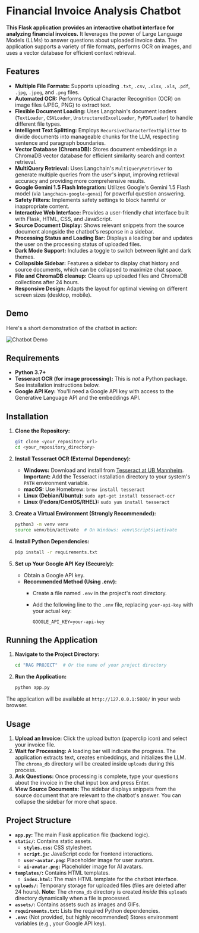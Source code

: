 # Financial Invoice Analysis Chatbot

**This Flask application provides an interactive chatbot interface for analyzing financial invoices.** It leverages the power of Large Language Models (LLMs) to answer questions about uploaded invoice data. The application supports a variety of file formats, performs OCR on images, and uses a vector database for efficient context retrieval.

## Features

*   **Multiple File Formats:** Supports uploading `.txt`, `.csv`, `.xlsx`, `.xls`, `.pdf`, `.jpg`, `.jpeg`, and `.png` files.
*   **Automated OCR:** Performs Optical Character Recognition (OCR) on image files (JPEG, PNG) to extract text.
*   **Flexible Document Loading:** Uses Langchain's document loaders (`TextLoader`, `CSVLoader`, `UnstructuredExcelLoader`, `PyPDFLoader`) to handle different file types.
*   **Intelligent Text Splitting:** Employs `RecursiveCharacterTextSplitter` to divide documents into manageable chunks for the LLM, respecting sentence and paragraph boundaries.
*   **Vector Database (ChromaDB):** Stores document embeddings in a ChromaDB vector database for efficient similarity search and context retrieval.
*   **MultiQuery Retrieval:** Uses Langchain's `MultiQueryRetriever` to generate multiple queries from the user's input, improving retrieval accuracy and providing more comprehensive results.
*   **Google Gemini 1.5 Flash Integration:** Utilizes Google's Gemini 1.5 Flash model (via `langchain-google-genai`) for powerful question answering.
*   **Safety Filters:** Implements safety settings to block harmful or inappropriate content.
*   **Interactive Web Interface:** Provides a user-friendly chat interface built with Flask, HTML, CSS, and JavaScript.
*   **Source Document Display:** Shows relevant snippets from the source document alongside the chatbot's response in a sidebar.
*   **Processing Status and Loading Bar:** Displays a loading bar and updates the user on the processing status of uploaded files.
*   **Dark Mode Support:** Includes a toggle to switch between light and dark themes.
*   **Collapsible Sidebar:** Features a sidebar to display chat history and source documents, which can be collapsed to maximize chat space.
*   **File and ChromaDB cleanup:** Cleans up uploaded files and ChromaDB collections after 24 hours.
*   **Responsive Design:** Adapts the layout for optimal viewing on different screen sizes (desktop, mobile).

## Demo

Here's a short demonstration of the chatbot in action:

![Chatbot Demo](https://github.com/Hercules45/RAG-Financial-Invoice-Chatbot/blob/main/RAG%20PROJECT/assets/chatbot_demo.gif)

## Requirements

*   **Python 3.7+**
*   **Tesseract OCR (for image processing):**  This is *not* a Python package.  See installation instructions below.
*   **Google API Key:**  You'll need a Google API key with access to the Generative Language API and the embeddings API.

## Installation

1.  **Clone the Repository:**

    ```bash
    git clone <your_repository_url>
    cd <your_repository_directory>
    ```

2.  **Install Tesseract OCR (External Dependency):**

    *   **Windows:** Download and install from [Tesseract at UB Mannheim](https://github.com/UB-Mannheim/tesseract/wiki).  **Important:** Add the Tesseract installation directory to your system's `PATH` environment variable.
    *   **macOS:**  Use Homebrew: `brew install tesseract`
    *   **Linux (Debian/Ubuntu):**  `sudo apt-get install tesseract-ocr`
    *   **Linux (Fedora/CentOS/RHEL):** `sudo yum install tesseract`

3.  **Create a Virtual Environment (Strongly Recommended):**

    ```bash
    python3 -m venv venv
    source venv/bin/activate  # On Windows: venv\Scripts\activate
    ```

4.  **Install Python Dependencies:**

    ```bash
    pip install -r requirements.txt
    ```

5.  **Set up Your Google API Key (Securely):**

    *   Obtain a Google API key.
    *   **Recommended Method (Using .env):**
        *   Create a file named `.env` in the project's root directory.
        *   Add the following line to the `.env` file, replacing `your-api-key` with your actual key:

            ```
            GOOGLE_API_KEY=your-api-key
            ```

        

## Running the Application

1.  **Navigate to the Project Directory:**

    ```bash
    cd "RAG PROJECT"  # Or the name of your project directory
    ```

2.  **Run the Application:**

    ```bash
    python app.py
    ```

The application will be available at `http://127.0.0.1:5000/` in your web browser.

## Usage

1.  **Upload an Invoice:** Click the upload button (paperclip icon) and select your invoice file.
2.  **Wait for Processing:** A loading bar will indicate the progress.  The application extracts text, creates embeddings, and initializes the LLM.  The `chroma_db` directory will be created inside `uploads` during this process.
3.  **Ask Questions:** Once processing is complete, type your questions about the invoice in the chat input box and press Enter.
4.  **View Source Documents:** The sidebar displays snippets from the source document that are relevant to the chatbot's answer.  You can collapse the sidebar for more chat space.

## Project Structure

*   **`app.py`:** The main Flask application file (backend logic).
*   **`static/`:**  Contains static assets.
    *   **`styles.css`:**  CSS stylesheet.
    *   **`script.js`:**  JavaScript code for frontend interactions.
    *   **`user-avatar.png`:** Placeholder image for user avatars.
    *   **`ai-avatar.png`:** Placeholder image for AI avatars.
*   **`templates/`:**  Contains HTML templates.
    *   **`index.html`:** The main HTML template for the chatbot interface.
*   **`uploads/`:**  Temporary storage for uploaded files (files are deleted after 24 hours).  **Note:** The `chroma_db` directory is created *inside* this `uploads` directory dynamically when a file is processed.
*   **`assets/`:** Contains assets such as images and GIFs.
*   **`requirements.txt`:**  Lists the required Python dependencies.
*   **`.env`:** (Not provided, but highly recommended) Stores environment variables (e.g., your Google API key).

